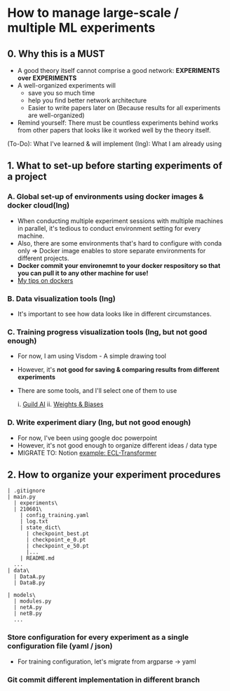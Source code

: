 # How to manage large-scale / multiple ML experiments

## 0. Why this is a MUST

* A good theory itself cannot comprise a good network: **EXPERIMENTS over EXPERIMENTS**
* A well-organized experiments will
  * save you so much time
  * help you find better network architecture
  * Easier to write papers later on (Because results for all experiments are well-organized)
* Remind yourself: There must be countless experiments behind works from other papers that looks like it worked well by the theory itself.

(To-Do): What I've learned & will implement
(Ing): What I am already using

## 1. What to set-up before starting experiments of a project

### A. Global set-up of environments using docker images & docker cloud(Ing)
 * When conducting multiple experiment sessions with multiple machines in parallel, it's tedious to conduct environment setting for every machine.
 * Also, there are some environments that's hard to configure with conda only => Docker image enables to store separate environments for different projects.
 * **Docker commit your environemnt to your docker respository so that you can pull it to any other machine for use!**
 * [My tips on dockers](https://docs.google.com/document/d/1-L2QjWVNap4urUJ62t9xC-BZTUi0W2m2DUha_pfuW9s/edit?usp=sharing)    

### B. Data visualization tools (Ing)
 * It's important to see how data looks like in different circumstances.

### C. Training progress visualization tools (Ing, but not good enough)
 * For now, I am using Visdom - A simple drawing tool
 * However, it's **not good for saving & comparing results from different experiments**
 * There are some tools, and I'll select one of them to use

   i. [Guild AI](https://my.guild.ai/)
   ii. [Weights & Biases](https://wandb.ai/site)

### D. Write experiment diary (Ing, but not good enough)
 * For now, I've been using google doc powerpoint
 * However, it's not good enough to organize different ideas / data type
 * MIGRATE TO: Notion [example: ECL-Transformer](https://www.notion.so/ECL-Transformer-Logs-3dc12843976d4af38522997be8935ca3)

## 2. How to organize your experiment procedures

```
| .gitignore
| main.py
  | experiments\
  | 210601\
    | config_training.yaml
    | log.txt
    | state_dict\
      | checkpoint_best.pt
      | checkpoint_e_0.pt
      | checkpoint_e_50.pt
      |...
    | README.md
  ...
| data\
  | DataA.py
  | DataB.py

| models\
  | modules.py
  | netA.py
  | netB.py
  ...

```

### Store configuration for every experiment as a single configuration file (yaml / json)
* For training configuration, let's migrate from argparse -> yaml 

### Git commit different implementation in different branch

